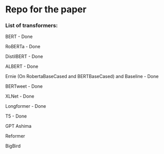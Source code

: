 # Repo for the paper

### List of transformers:


BERT - Done


RoBERTa - Done


DistilBERT - Done


ALBERT - Done


Ernie (On RobertaBaseCased and BERTBaseCased) and Baseline - Done


BERTweet - Done


XLNet - Done


Longformer - Done


T5 - Done


GPT Ashima


Reformer


BigBird

